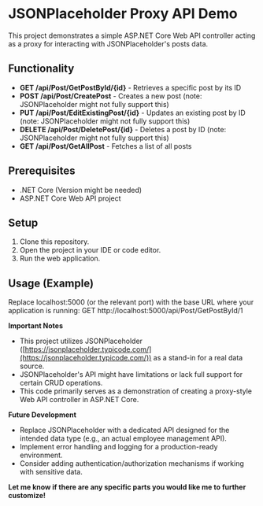# JSONPlaceholder Proxy API Demo

This project demonstrates a simple ASP.NET Core Web API controller acting as a proxy for interacting with JSONPlaceholder's posts data.

## Functionality

- **GET /api/Post/GetPostById/{id}** - Retrieves a specific post by its ID
- **POST /api/Post/CreatePost** - Creates a new post (note: JSONPlaceholder might not fully support this)
- **PUT /api/Post/EditExistingPost/{id}** - Updates an existing post by ID (note: JSONPlaceholder might not fully support this)
- **DELETE /api/Post/DeletePost/{id}** - Deletes a post by ID (note: JSONPlaceholder might not fully support this)
- **GET /api/Post/GetAllPost** - Fetches a list of all posts

## Prerequisites

- .NET Core (Version might be needed)
- ASP.NET Core Web API project

## Setup

1. Clone this repository.
2. Open the project in your IDE or code editor.
3. Run the web application.

## Usage (Example)

Replace localhost:5000 (or the relevant port) with the base URL where your application is running:
GET http://localhost:5000/api/Post/GetPostById/1




**Important Notes**

* This project utilizes JSONPlaceholder ([https://jsonplaceholder.typicode.com/](https://jsonplaceholder.typicode.com/)) as a stand-in for a real data source.
* JSONPlaceholder's API might have limitations or lack full support for certain CRUD operations.
* This code primarily serves as a demonstration of creating a proxy-style Web API controller in ASP.NET Core.



**Future Development**

* Replace JSONPlaceholder with a dedicated API designed for the intended data type (e.g., an actual employee management API).
* Implement error handling and logging for a production-ready environment.
* Consider adding authentication/authorization mechanisms if working with sensitive data. 

**Let me know if there are any specific parts you would like me to further customize!** 
